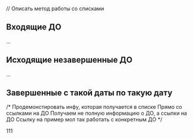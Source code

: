 // Описать метод работы со списками

## Входящие ДО

...

## Исходящие незавершенные ДО

...

## Завершенные с такой даты по такую дату


/*
Продемонстировать инфу, которая получается в списке
Прямо со ссылками на ДО
Получаем не полную информацию о ДО, а ссылки на ДО 
Ссылку на пример мол так работать с конкретным ДО
*/

111